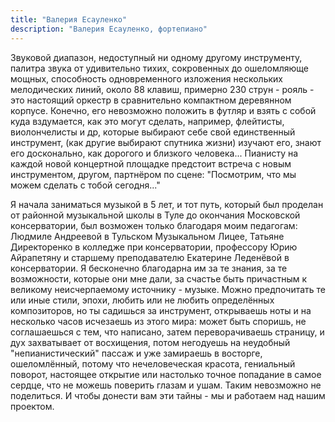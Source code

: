 ```yaml
---
title: "Валерия Есауленко"
description: "Валерия Есауленко, фортепиано"
---
```

Звуковой диапазон, недоступный ни одному другому инструменту, палитра звука от удивительно тихих, сокровенных до ошеломляюще мощных, способность одновременного изложения нескольких мелодических линий, около 88 клавиш, примерно 230 струн - рояль - это настоящий оркестр в сравнительно компактном деревянном корпусе. Конечно, его невозможно положить в футляр и взять с собой куда вздумается, как это могут сделать, например, флейтисты, виолончелисты и др, которые выбирают себе свой единственный инструмент, (как другие выбирают спутника жизни) изучают его, знают его досконально, как дорогого и близкого человека... Пианисту на каждой новой концертной площадке предстоит встреча с новым инструментом, другом, партнёром по сцене: "Посмотрим, что мы можем сделать с тобой сегодня..."

Я начала заниматься музыкой в 5 лет, и тот путь, который был проделан от районной музыкальной школы в Туле до окончания Московской консерватории, был возможен только благодаря моим педагогам: Людмиле Андреевой в Тульском Музыкальном Лицее, Татьяне Директоренко в колледже при консерватории, профессору Юрию Айрапетяну и старшему преподавателю Екатерине Леденёвой в консерватории. Я бесконечно благодарна им за те знания, за те возможности, которые они мне дали, за счастье быть причастным к великому неисчерпаемому источнику - музыке. Можно предпочитать те или иные стили, эпохи, любить или не любить определённых композиторов, но ты садишься за инструмент, открываешь ноты и на несколько часов исчезаешь из этого мира: может быть споришь, не соглашаешься с тем, что написано, затем переворачиваешь страницу, и дух захватывает от восхищения, потом негодуешь на неудобный "непианистический" пассаж и уже замираешь в восторге, ошеломлённый, потому что нечеловеческая красота, гениальный поворот, настоящее открытие или настолько точное попадание в самое сердце, что не можешь поверить глазам и ушам. Таким невозможно не поделиться. И чтобы донести вам эти тайны - мы и работаем над нашим проектом.
